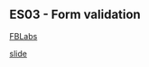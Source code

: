 ## ES03 - Form validation
[FBLabs](https://fb-labs.blogspot.com/)

[slide](https://docs.google.com/presentation/d/1bzX6eERPkL5laO7ZXCswewaHp2hHyEW8EM_aFDn1Z7o/edit?usp=sharing)


